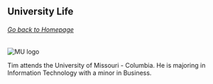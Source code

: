 ## University Life
###### [Go back to Homepage](README.md)
![MU logo](https://www.whatcommuseum.org/wp-content/uploads/2016/09/MUlogo.png)

Tim attends the University of Missouri - Columbia. He is majoring in Information Technology with a minor in Business. 

